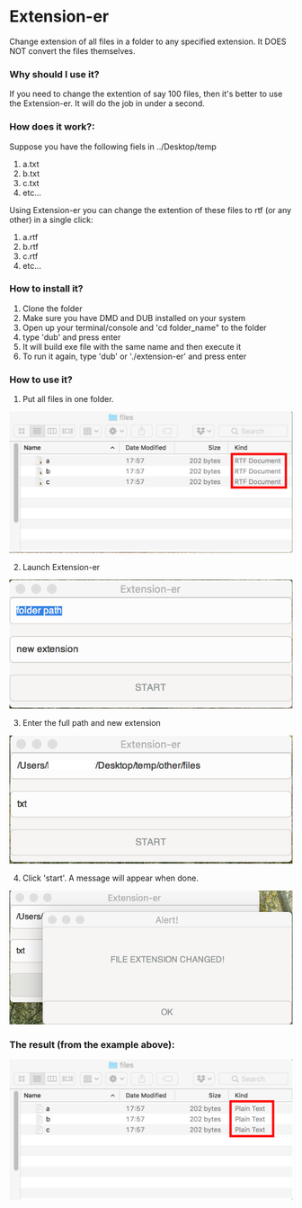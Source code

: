 # Extension-er
Change extension of all files in a folder to any specified extension. It DOES NOT convert the files themselves. 

### Why should I use it?
If you need to change the extention of say 100 files, then it's better to use the Extension-er. It will do the job in under a second.

### How does it work?:
Suppose you have the following fiels in ../Desktop/temp
1. a.txt
2. b.txt
3. c.txt
4. etc...

Using Extension-er you can change the extention of these files to rtf (or any other) in a single click:
1. a.rtf
2. b.rtf
3. c.rtf
4. etc...

### How to install it?
1. Clone the folder
2. Make sure you have DMD and DUB installed on your system
3. Open up your terminal/console and 'cd folder_name" to the folder
4. type 'dub' and press enter
5. It will build exe file with the same name and then execute it
6. To run it again, type 'dub' or './extension-er' and press enter

### How to use it?
1. Put all files in one folder.

![](https://github.com/rillk500/otherDprojects/blob/master/extension-er/how-to-imgs/4.png)

2. Launch Extension-er

![](https://github.com/rillk500/otherDprojects/blob/master/extension-er/how-to-imgs/1.png)

3. Enter the full path and new extension

![](https://github.com/rillk500/otherDprojects/blob/master/extension-er/how-to-imgs/2.png)

4. Click 'start'. A message will appear when done.

![](https://github.com/rillk500/otherDprojects/blob/master/extension-er/how-to-imgs/3.png)

### The result (from the example above):
![](https://github.com/rillk500/otherDprojects/blob/master/extension-er/how-to-imgs/5.png)
